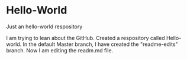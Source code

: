 # Hello-World
Just an hello-world respository

I am trying to lean about the GitHub. Created a respository called Hello-world. In the default Master branch, I have created the "readme-edits" branch. Now I am editing the readm.md file.
